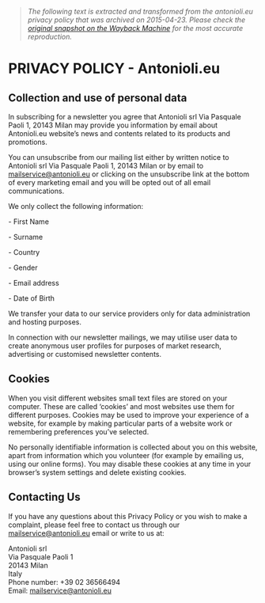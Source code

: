> *The following text is extracted and transformed from the antonioli.eu privacy policy that was archived on 2015-04-23. Please check the [original snapshot on the Wayback Machine](https://web.archive.org/web/20150423045504id_/https%3A//www.antonioli.eu/en/privacy) for the most accurate reproduction.*

# PRIVACY POLICY - Antonioli.eu

## **Collection and use of personal data**

In subscribing for a newsletter you agree that Antonioli srl Via Pasquale Paoli 1, 20143 Milan may provide you information by email about Antonioli.eu website’s news and contents related to its products and promotions.

You can unsubscribe from our mailing list either by written notice to Antonioli srl Via Pasquale Paoli 1, 20143 Milan or by email to [mailservice@antonioli.eu](mailto:mailservice@antonioli.eu) or clicking on the unsubscribe link at the bottom of every marketing email and you will be opted out of all email communications.

We only collect the following information:

\- First Name

\- Surname

\- Country

\- Gender

\- Email address

\- Date of Birth

We transfer your data to our service providers only for data administration and hosting purposes.

In connection with our newsletter mailings, we may utilise user data to create anonymous user profiles for purposes of market research, advertising or customised newsletter contents.

## **Cookies**

When you visit different websites small text files are stored on your computer. These are called ‘cookies’ and most websites use them for different purposes. Cookies may be used to improve your experience of a website, for example by making particular parts of a website work or remembering preferences you’ve selected.

No personally identifiable information is collected about you on this website, apart from information which you volunteer (for example by emailing us, using our online forms). You may disable these cookies at any time in your browser’s system settings and delete existing cookies.

## **Contacting Us**

If you have any questions about this Privacy Policy or you wish to make a complaint, please feel free to contact us through our [mailservice@antonioli.eu](mailto:mailservice@antonioli.eu) email or write to us at:

Antonioli srl  
Via Pasquale Paoli 1  
20143 Milan  
Italy  
Phone number: +39 02 36566494  
Email: [mailservice@antonioli.eu](mailto:mailservice@antonioli.eu)
